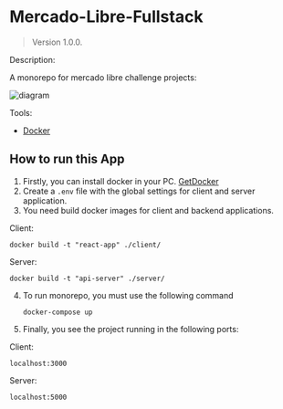 # Mercado-Libre-Fullstack

> Version 1.0.0.

Description:

A monorepo for mercado libre challenge projects:

![diagram](https://wbonett-test.000webhostapp.com/2.jpg)

Tools:

- [Docker](https://www.docker.com/)

## How to run this App

1. Firstly, you can install docker in your PC. [GetDocker](https://www.docker.com/get-started)
2. Create a `.env` file with the global settings for client and server application.
3. You need build docker images for client and backend applications.

Client:

```
docker build -t "react-app" ./client/
```

Server:

```
docker build -t "api-server" ./server/
```

4. To run monorepo, you must use the following command

   ```
   docker-compose up
   ```

5. Finally, you see the project running in the following ports:

Client:

```
localhost:3000
```

Server:

```
localhost:5000
```
